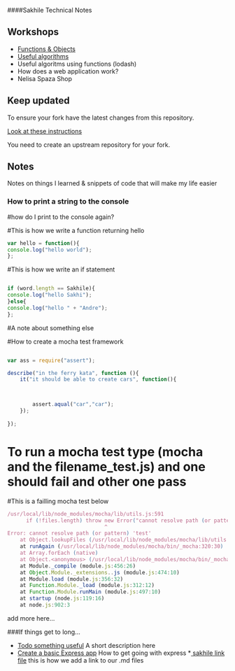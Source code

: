 ####Sakhile Technical Notes

## Workshops

* [Functions & Objects](./workshops/functions_and_objects_slides.html)
* [Useful algorithms](./workshops/useful_algorithms.md)
* Useful algoritms using functions (lodash)
* How does a web application work?
* Nelisa Spaza Shop

## Keep updated

To ensure your fork have the latest changes from this repository.

[Look at these instructions](https://help.github.com/articles/configuring-a-remote-for-a-fork/)

You need to create an upstream repository for your fork.

## Notes

Notes on things I learned & snippets of code that will make my life easier

### How to print a string to the console


#how do I print to the console again?

#This is how we write a function returning hello 

```javascript
var hello = function(){
console.log("hello world");
};
```

#This is how we write an if statement

```javascript

if (word.length == Sakhile){
console.log("hello Sakhi");
}else{
console.log("hello " + "Andre");
};
```

#A note about something else

#How to create a mocha test framework

```javascript

var ass = require("assert");

describe("in the ferry kata", function (){
	it("it should be able to create cars", function(){



		assert.aqual("car","car");
	});
	
});

```
# To run a mocha test type (mocha and the filename_test.js) and one should fail and other one pass

#This is a failling mocha test below
```javascript
/usr/local/lib/node_modules/mocha/lib/utils.js:591
      if (!files.length) throw new Error("cannot resolve path (or pattern) '" 
                               ^
Error: cannot resolve path (or pattern) 'test'
    at Object.lookupFiles (/usr/local/lib/node_modules/mocha/lib/utils.js:591:32)
    at runAgain (/usr/local/lib/node_modules/mocha/bin/_mocha:320:30)
    at Array.forEach (native)
    at Object.<anonymous> (/usr/local/lib/node_modules/mocha/bin/_mocha:319:6)
    at Module._compile (module.js:456:26)
    at Object.Module._extensions..js (module.js:474:10)
    at Module.load (module.js:356:32)
    at Function.Module._load (module.js:312:12)
    at Function.Module.runMain (module.js:497:10)
    at startup (node.js:119:16)
    at node.js:902:3

```

add more here...

###If things get to long...

* [Todo something useful](notes/my_file.md) A short description here
* [Create a basic Express app](notes/my_file.md) How to get going with express
*[ sakhile link file](sakhile.md) this is how we add a link to our .md files
